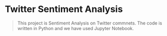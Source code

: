 # Twitter Sentiment Analysis 
> This project is Sentiment Analysis on Twitter commnets. The code is written in Python and we have used Jupyter Notebook. 